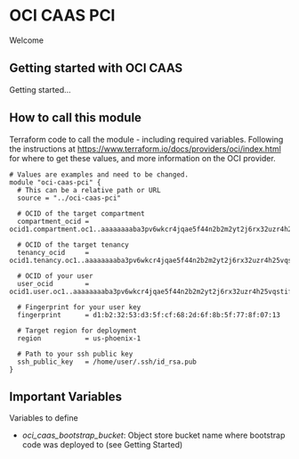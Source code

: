 # OCI CAAS PCI
Welcome

## Getting started with OCI CAAS
Getting started...

## How to call this module
Terraform code to call the module - including required variables. Following the instructions at
https://www.terraform.io/docs/providers/oci/index.html for where to get these values, and more information
on the OCI provider.
``` 
# Values are examples and need to be changed.
module "oci-caas-pci" {
  # This can be a relative path or URL
  source = "../oci-caas-pci"

  # OCID of the target compartment
  compartment_ocid = ocid1.compartment.oc1..aaaaaaaaba3pv6wkcr4jqae5f44n2b2m2yt2j6rx32uzr4h25vqstifsfdsq

  # OCID of the target tenancy
  tenancy_ocid     = ocid1.tenancy.oc1..aaaaaaaaba3pv6wkcr4jqae5f44n2b2m2yt2j6rx32uzr4h25vqstifsfdsq

  # OCID of your user
  user_ocid        = ocid1.user.oc1..aaaaaaaaba3pv6wkcr4jqae5f44n2b2m2yt2j6rx32uzr4h25vqstifsfdsq

  # Fingerprint for your user key
  fingerprint      = d1:b2:32:53:d3:5f:cf:68:2d:6f:8b:5f:77:8f:07:13

  # Target region for deployment
  region           = us-phoenix-1

  # Path to your ssh public key
  ssh_public_key   = /home/user/.ssh/id_rsa.pub
}
```

## Important Variables
Variables to define
* _oci_caas_bootstrap_bucket_: Object store bucket name where bootstrap code was deployed to (see Getting Started)